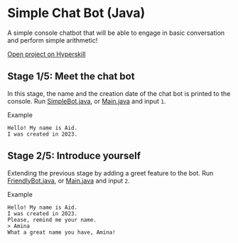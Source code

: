 # Simple Chat Bot (Java)

A simple console chatbot that will be able to engage in basic conversation and perform simple arithmetic!

[Open project on Hyperskill](https://hyperskill.org/projects/113)

## Stage 1/5: Meet the chat bot
In this stage, the name and the creation date of the chat 
bot is printed to the console.
Run [SimpleBot.java](src/main/java/bot/SimpleBot.java), or [Main.java](src/main/java/org/) and input `1`.

Example

    Hello! My name is Aid.
    I was created in 2023.

## Stage 2/5: Introduce yourself
Extending the previous stage by adding a greet feature to the bot.
Run [FriendlyBot.java](src/main/java/bot/FriendlyBot.java), or [Main.java](src/main/java/org/) and input `2`.

Example

    Hello! My name is Aid.
    I was created in 2023.
    Please, remind me your name.
    > Amina
    What a great name you have, Amina!

